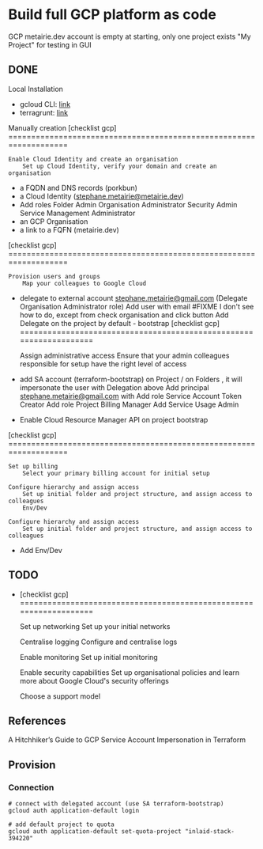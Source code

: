 # Build full GCP platform as code

GCP metairie.dev account is empty at starting, only one project exists "My Project" for testing in GUI

## DONE

Local Installation
- gcloud CLI: [link](https://cloud.google.com/sdk/docs/install?hl=fr)
- terragrunt: [link](https://terragrunt.gruntwork.io/docs/getting-started/install/)

Manually creation
[checklist gcp] ===================================================================

    Enable Cloud Identity and create an organisation
        Set up Cloud Identity, verify your domain and create an organisation

- a FQDN and DNS records (porkbun)
- a Cloud Identity (stephane.metairie@metairie.dev)
- Add roles
    Folder Admin
    Organisation Administrator
    Security Admin
    Service Management Administrator
- an GCP Organisation
- a link to a FQFN (metairie.dev)

[checklist gcp] ===================================================================

    Provision users and groups
        Map your colleagues to Google Cloud

- delegate to external account stephane.metairie@gmail.com (Delegate Organisation Administrator role)
  Add user with email #FIXME I don't see how to do, except from check organisation and click button Add Delegate
on the project by default - bootstrap 
[checklist gcp] ===================================================================

    Assign administrative access
        Ensure that your admin colleagues responsible for setup have the right level of access

- add SA account (terraform-bootstrap) on Project / on Folders , it will impersonate the user with Delegation above
    Add principal stephane.metairie@gmail.com
        with Add role Service Account Token Creator
    Add role Project Billing Manager
    Add Service Usage Admin
- Enable  Cloud Resource Manager API on project bootstrap

[checklist gcp] ===================================================================

    Set up billing
        Select your primary billing account for initial setup

    Configure hierarchy and assign access
        Set up initial folder and project structure, and assign access to colleagues
        Env/Dev

    Configure hierarchy and assign access
        Set up initial folder and project structure, and assign access to colleagues
- Add Env/Dev

## TODO

- [checklist gcp] ===================================================================

    Set up networking
        Set up your initial networks

    Centralise logging
        Configure and centralise logs

    Enable monitoring
        Set up initial monitoring

    Enable security capabilities
        Set up organisational policies and learn more about Google Cloud's security offerings

    Choose a support model 

## References
A Hitchhiker’s Guide to GCP Service Account Impersonation in Terraform



## Provision
### Connection

````
# connect with delegated account (use SA terraform-bootstrap)
gcloud auth application-default login

# add default project to quota 
gcloud auth application-default set-quota-project "inlaid-stack-394220"
````


